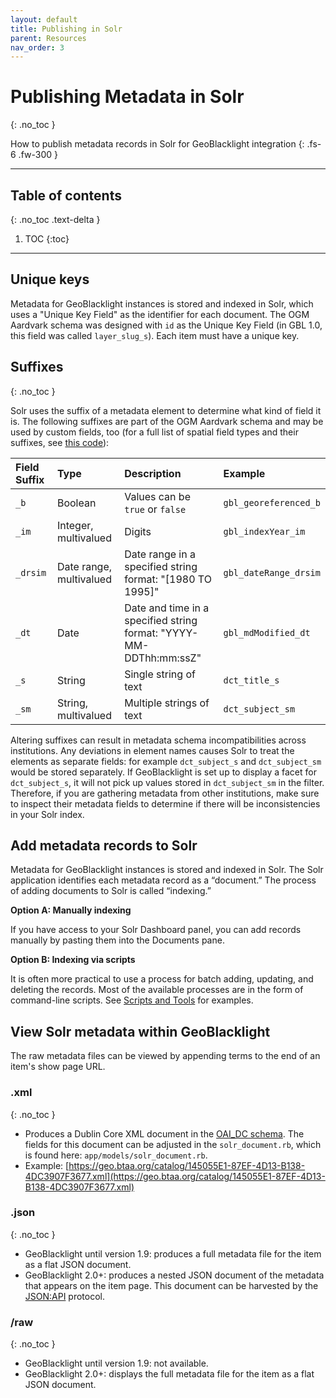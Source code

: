 ```yaml
---
layout: default
title: Publishing in Solr
parent: Resources
nav_order: 3
---
```


# Publishing Metadata in Solr
{: .no_toc }

How to publish metadata records in Solr for GeoBlacklight integration
{: .fs-6 .fw-300 }

---
## Table of contents
{: .no_toc .text-delta }

1. TOC
{:toc}

---

## Unique keys

Metadata for GeoBlacklight instances is stored and indexed in Solr, which uses a "Unique Key Field" as the identifier for each document. The OGM Aardvark schema was designed with `id` as the Unique Key Field (in GBL 1.0, this field was called `layer_slug_s`). Each item must have a unique key.

## Suffixes
{: .no_toc }

Solr uses the suffix of a metadata element to determine what kind of field it is. The following suffixes are part of the OGM Aardvark schema and may be used by custom fields, too (for a full list of spatial field types and their suffixes, see [this code](https://github.com/geoblacklight/geoblacklight/blob/main/solr/conf/schema.xml#L14)):

| Field Suffix | Type                     | Description                     | Example   |
|:-------------|:-------------------------|:--------------------------------|:----------|
| `_b`         | Boolean                  | Values can be `true` or `false` | `gbl_georeferenced_b`|
| `_im`        | Integer, multivalued     | Digits                          | `gbl_indexYear_im`|
| `_drsim`     | Date range, multivalued  | Date range in a specified string format: "[1980 TO 1995]" | `gbl_dateRange_drsim` |
| `_dt`        | Date                     | Date and time in a specified string format: "YYYY-MM-DDThh:mm:ssZ" | `gbl_mdModified_dt`|
| `_s`         | String                   | Single string of text           | `dct_title_s` |
| `_sm`        | String, multivalued      | Multiple strings of text        | `dct_subject_sm` |

Altering suffixes can result in metadata schema incompatibilities across institutions. Any deviations in element names causes Solr to treat the elements as separate fields: for example `dct_subject_s` and `dct_subject_sm` would be stored separately. If GeoBlacklight is set up to display a facet for `dct_subject_s`, it will not pick up values stored in `dct_subject_sm` in the filter. Therefore, if you are gathering metadata from other institutions, make sure to inspect their metadata fields to determine if there will be inconsistencies in your Solr index.


## Add metadata records to Solr

Metadata for GeoBlacklight instances is stored and indexed in Solr. The Solr application identifies each metadata record as a “document.” The process of adding documents to Solr is called “indexing.”

**Option A: Manually indexing**

If you have access to your Solr Dashboard panel, you can add records manually by pasting them into the Documents pane.

**Option B: Indexing via scripts**

It is often more practical to use a process for batch adding, updating, and deleting the records. Most of the available processes are in the form of command-line scripts. See [Scripts and Tools](scripts-and-tools) for examples.

## View Solr metadata within GeoBlacklight

The raw metadata files can be viewed by appending terms to the end of an item's show page URL.

### .xml
{: .no_toc }

* Produces a Dublin Core XML document in the [OAI_DC schema](https://www.openarchives.org/OAI/2.0/oai_dc.xsd). The fields for this document can be adjusted in the `solr_document.rb`, which is found here: `app/models/solr_document.rb`.
* Example: [https://geo.btaa.org/catalog/145055E1-87EF-4D13-B138-4DC3907F3677.xml](https://geo.btaa.org/catalog/145055E1-87EF-4D13-B138-4DC3907F3677.xml)

### .json
{: .no_toc }

* GeoBlacklight until version 1.9: produces a full metadata file for the item as a flat JSON document.
* GeoBlacklight 2.0+: produces a nested JSON document of the metadata that appears on the item page. This document can be harvested by the [JSON:API](https://jsonapi.org/) protocol.

### /raw
{: .no_toc }

* GeoBlacklight until version 1.9: not available.
* GeoBlacklight 2.0+: displays the full metadata file for the item as a flat JSON document.
